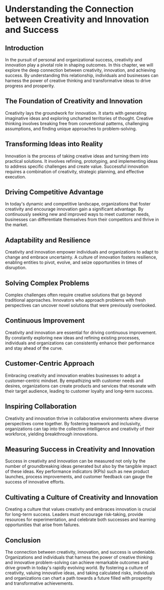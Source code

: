 # Understanding the Connection between Creativity and Innovation and Success

## Introduction

In the pursuit of personal and organizational success, creativity and innovation play a pivotal role in shaping outcomes. In this chapter, we will explore the deep connection between creativity, innovation, and achieving success. By understanding this relationship, individuals and businesses can harness the power of creative thinking and transformative ideas to drive progress and prosperity.

## The Foundation of Creativity and Innovation

Creativity lays the groundwork for innovation. It starts with generating imaginative ideas and exploring uncharted territories of thought. Creative thinking involves breaking free from conventional patterns, challenging assumptions, and finding unique approaches to problem-solving.

## Transforming Ideas into Reality

Innovation is the process of taking creative ideas and turning them into practical solutions. It involves refining, prototyping, and implementing ideas to address specific challenges and create value. Successful innovation requires a combination of creativity, strategic planning, and effective execution.

## Driving Competitive Advantage

In today's dynamic and competitive landscape, organizations that foster creativity and encourage innovation gain a significant advantage. By continuously seeking new and improved ways to meet customer needs, businesses can differentiate themselves from their competitors and thrive in the market.

## Adaptability and Resilience

Creativity and innovation empower individuals and organizations to adapt to change and embrace uncertainty. A culture of innovation fosters resilience, enabling entities to pivot, evolve, and seize opportunities in times of disruption.

## Solving Complex Problems

Complex challenges often require creative solutions that go beyond traditional approaches. Innovators who approach problems with fresh perspectives can uncover novel solutions that were previously overlooked.

## Continuous Improvement

Creativity and innovation are essential for driving continuous improvement. By constantly exploring new ideas and refining existing processes, individuals and organizations can consistently enhance their performance and stay ahead of the curve.

## Customer-Centric Approach

Embracing creativity and innovation enables businesses to adopt a customer-centric mindset. By empathizing with customer needs and desires, organizations can create products and services that resonate with their target audience, leading to customer loyalty and long-term success.

## Inspiring Collaboration

Creativity and innovation thrive in collaborative environments where diverse perspectives come together. By fostering teamwork and inclusivity, organizations can tap into the collective intelligence and creativity of their workforce, yielding breakthrough innovations.

## Measuring Success in Creativity and Innovation

Success in creativity and innovation can be measured not only by the number of groundbreaking ideas generated but also by the tangible impact of these ideas. Key performance indicators (KPIs) such as new product launches, process improvements, and customer feedback can gauge the success of innovative efforts.

## Cultivating a Culture of Creativity and Innovation

Creating a culture that values creativity and embraces innovation is crucial for long-term success. Leaders must encourage risk-taking, provide resources for experimentation, and celebrate both successes and learning opportunities that arise from failures.

## Conclusion

The connection between creativity, innovation, and success is undeniable. Organizations and individuals that harness the power of creative thinking and innovative problem-solving can achieve remarkable outcomes and drive growth in today's rapidly evolving world. By fostering a culture of creativity, valuing innovative ideas, and taking calculated risks, individuals and organizations can chart a path towards a future filled with prosperity and transformative achievements.

